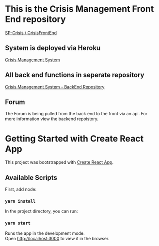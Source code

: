 # This is the Crisis Management Front End repository 
[SP-Crisis / CrisisFrontEnd](https://github.com/SP-Crisis/CrisisFrontEnd)

## System is deployed via Heroku 
[Crisis Management System](https://crisismanagmentsystem.herokuapp.com)

## All back end functions in seperate repository 
[Crisis Management System - BackEnd Repository](https://github.com/SP-Crisis/CrisisBackend)

## Forum

The Forum is being pulled from the back end to the front via an api. For more information view the backend repoistory.


# Getting Started with Create React App

This project was bootstrapped with [Create React App](https://github.com/facebook/create-react-app).

## Available Scripts
First, add node:

### `yarn install`

In the project directory, you can run:

### `yarn start`

Runs the app in the development mode.\
Open [http://localhost:3000](http://localhost:3000) to view it in the browser.


